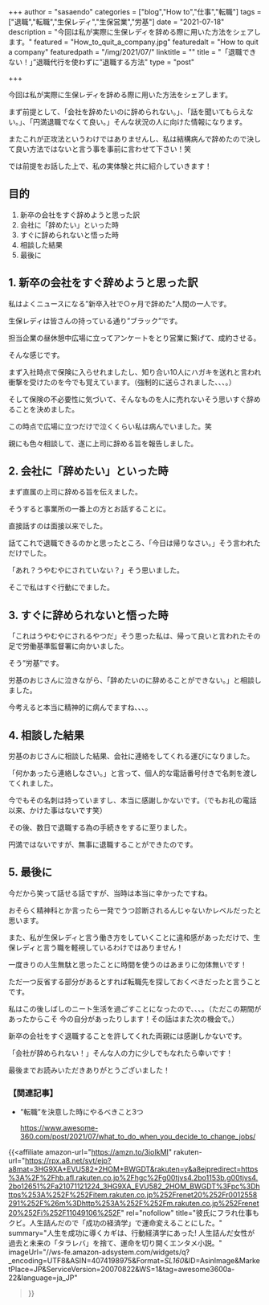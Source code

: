 +++
author = "sasaendo"
categories = ["blog","How to","仕事","転職"]
tags = ["退職","転職","生保レディ","生保営業","労基"]
date = "2021-07-18"
description = "今回は私が実際に生保レディを辞める際に用いた方法をシェアします。"
featured = "How_to_quit_a_company.jpg"
featuredalt = "How to quit a company"
featuredpath = "/img/2021/07/"
linktitle = ""
title = "「退職できない！」”退職代行を使わずに”退職する方法"
type = "post"

+++

今回は私が実際に生保レディを辞める際に用いた方法をシェアします。

まず前提として、「会社を辞めたいのに辞められない。」、「話を聞いてもらえない。」、「円満退職でなくて良い。」そんな状況の人に向けた情報になります。

またこれが正攻法というわけではありませんし、私は結構病んで辞めたので決して良い方法ではないと言う事を事前に言わせて下さい！笑

では前提をお話した上で、私の実体験と共に紹介していきます！

## 目的
1. 新卒の会社をすぐ辞めようと思った訳
2. 会社に「辞めたい」といった時
3. すぐに辞められないと悟った時
4. 相談した結果
5. 最後に

## 1. 新卒の会社をすぐ辞めようと思った訳

私はよくニュースになる”新卒入社で○ヶ月で辞めた”人間の一人です。

生保レディは皆さんの持っている通り”ブラック”です。

担当企業の昼休憩中広場に立ってアンケートをとり営業に繋げて、成約させる。

そんな感じです。

まず入社時点で保険に入らせれましたし、知り合い10人にハガキを送れと言われ衝撃を受けたのを今でも覚えています。（強制的に送らされました、、、。）

そして保険の不必要性に気づいて、そんなものを人に売れないそう思いすぐ辞めることを決めました。

この時点で広場に立つだけで泣くくらい私は病んでいました。笑

親にも色々相談して、遂に上司に辞める旨を報告しました。

## 2. 会社に「辞めたい」といった時

まず直属の上司に辞める旨を伝えました。

そうすると事業所の一番上の方とお話することに。

直接話すのは面接以来でした。

話てこれで退職できるのかと思ったところ、「今日は帰りなさい。」そう言われただけでした。

「あれ？うやむやにされていない？」そう思いました。

そこで私はすぐ行動にでました。

## 3. すぐに辞められないと悟った時

「これはうやむやにされるやつだ」そう思った私は、帰って良いと言われたその足で労働基準監督署に向かいました。

そう”労基”です。

労基のおじさんに泣きながら、「辞めたいのに辞めることができない。」と相談しました。

今考えると本当に精神的に病んでますね、、、。

## 4. 相談した結果

労基のおじさんに相談した結果、会社に連絡をしてくれる運びになりました。

「何かあったら連絡しなさい。」と言って、個人的な電話番号付きで名刺を渡してくれました。

今でもその名刺は持っていますし、本当に感謝しかないです。（でもお礼の電話以来、かけた事はないです笑）

その後、数日で退職する為の手続きをするに至りました。

円満ではないですが、無事に退職することができたのです。

## 5. 最後に

今だから笑って話せる話ですが、当時は本当に辛かったですね。

おそらく精神科とか言ったら一発でうつ診断されるんじゃないかレベルだったと思います。

また、私が生保レディと言う働き方をしていくことに違和感があっただけで、生保レディと言う職を軽視しているわけではありません！

一度きりの人生無駄と思ったことに時間を使うのはあまりに勿体無いです！

ただ一つ反省する部分があるとすれば転職先を探しておくべきだったと言うことです。

私はこの後しばしのニート生活を過ごすことになったので、、、。（ただこの期間があったからこそ
今の自分があったりします！その話はまた次の機会で。）

新卒の会社をすぐ退職することを許してくれた両親には感謝しかないです。

「会社が辞められない！」そんな人の力に少しでもなれたら幸いです！

最後までお読みいただきありがとうございました！

### 【関連記事】
* ”転職”を決意した時にやるべきこと3つ

  https://www.awesome-360.com/post/2021/07/what_to_do_when_you_decide_to_change_jobs/


{{<affiliate
  amazon-url="https://amzn.to/3ioIkMI"
  rakuten-url="https://rpx.a8.net/svt/ejp?a8mat=3HG9XA+EVU582+2HOM+BWGDT&rakuten=y&a8ejpredirect=https%3A%2F%2Fhb.afl.rakuten.co.jp%2Fhgc%2Fg00tjvs4.2bo1153b.g00tjvs4.2bo12651%2Fa21071121224_3HG9XA_EVU582_2HOM_BWGDT%3Fpc%3Dhttps%253A%252F%252Fitem.rakuten.co.jp%252Frenet20%252Fr0012558291%252F%26m%3Dhttp%253A%252F%252Fm.rakuten.co.jp%252Frenet20%252Fi%252F11049106%252F" rel="nofollow"
  title="彼氏にフラれ仕事もクビ。人生詰んだので「成功の経済学」で運命変えることにした。"
  summary="人生を成功に導くカギは、行動経済学にあった! 人生詰んだ女性が過去と未来の「タラレバ」を捨て、運命を切り開くエンタメ小説。"
  imageUrl="//ws-fe.amazon-adsystem.com/widgets/q?_encoding=UTF8&ASIN=4074198975&Format=_SL160_&ID=AsinImage&MarketPlace=JP&ServiceVersion=20070822&WS=1&tag=awesome3600a-22&language=ja_JP"
 >}}
